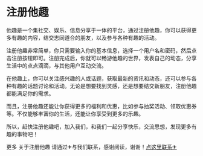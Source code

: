 # 注册他趣

他趣是一个集社交、娱乐、信息分享于一体的平台，通过注册他趣，你可以获得更多有趣的内容，结交志同道合的朋友，以及参与各种有趣的活动。

注册他趣非常简单，你只需要输入你的基本信息，选择一个用户名和密码，然后点击注册按钮即可。注册完成后，你就可以畅游他趣的世界，发表自己的动态，分享生活中的点点滴滴，与其他用户互动交流。

在他趣上，你可以关注感兴趣的人或话题，获取最新的资讯和动态，还可以参与各种有趣的话题讨论和活动。无论是想要找到灵感，还是想要结交新朋友，注册他趣都能满足你的需求。

而且，注册他趣还能让你获得更多的福利和优惠，比如参与抽奖活动、领取优惠券等。不仅能够丰富你的生活，还能让你享受到更多的乐趣。

所以，赶快注册他趣吧，加入我们，和我们一起分享快乐，交流思想，发现更多有趣的事物吧！

更多 关于注册他趣 请通过✈与我们联系，感谢阅读，谢谢！[点这里联系✈](https://1.k02.cc)